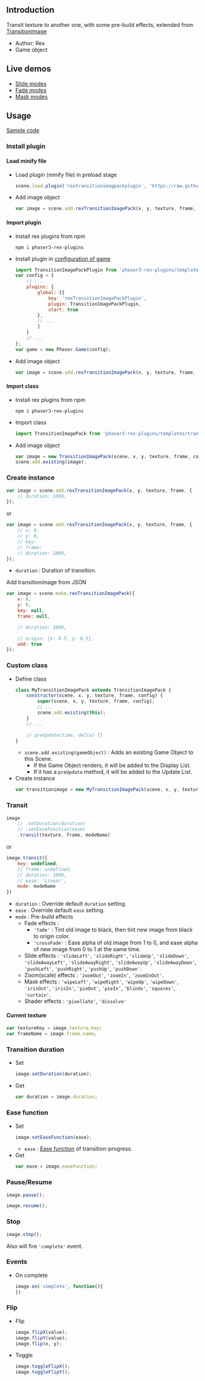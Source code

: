 ## Introduction

Transit texture to another one, with some pre-build effects, extended from [TransitionImage](transitionimage.md)

- Author: Rex
- Game object

## Live demos

- [Slide modes](https://codepen.io/rexrainbow/pen/gOQgdMz)
- [Fade modes](https://codepen.io/rexrainbow/pen/xxQqEgO)
- [Mask modes](https://codepen.io/rexrainbow/pen/KKrWbYP)

## Usage

[Sample code](https://github.com/rexrainbow/phaser3-rex-notes/tree/master/examples/transition-image-pack)

### Install plugin

#### Load minify file

- Load plugin (minify file) in preload stage
    ```javascript
    scene.load.plugin('rextransitionimagpackplugin', 'https://raw.githubusercontent.com/rexrainbow/phaser3-rex-notes/master/dist/rextransitionimagpackplugin.min.js', true);
    ```
- Add image object
    ```javascript
    var image = scene.add.rexTransitionImagePack(x, y, texture, frame, config);
    ```

#### Import plugin

- Install rex plugins from npm
    ```
    npm i phaser3-rex-plugins
    ```
- Install plugin in [configuration of game](game.md#configuration)
    ```javascript
    import TransitionImagePackPlugin from 'phaser3-rex-plugins/templates/transitionimagepack/transitionimagepack-plugin.js';
    var config = {
        // ...
        plugins: {
            global: [{
                key: 'rexTransitionImagePackPlugin',
                plugin: TransitionImagePackPlugin,
                start: true
            },
            // ...
            ]
        }
        // ...
    };
    var game = new Phaser.Game(config);
    ```
- Add image object
    ```javascript
    var image = scene.add.rexTransitionImagePack(x, y, texture, frame, config);
    ```

#### Import class

- Install rex plugins from npm
    ```
    npm i phaser3-rex-plugins
    ```
- Import class
    ```javascript
    import TransitionImagePack from 'phaser3-rex-plugins/templates/transitionimagepack/TransitionImagePack.js';
    ```
- Add image object
    ```javascript    
    var image = new TransitionImagePack(scene, x, y, texture, frame, config);
    scene.add.existing(image);
    ```

### Create instance

```javascript
var image = scene.add.rexTransitionImagePack(x, y, texture, frame, {   
    // duration: 1000,
});
```
or

```javascript
var image = scene.add.rexTransitionImagePack(x, y, texture, frame, {
    // x: 0,
    // y: 0,
    // key: 
    // frame: 
    // duration: 1000,
});
```

- `duration` : Duration of transition.

Add transitionimage from JSON

```javascript
var image = scene.make.rexTransitionImagePack({
    x: 0,
    y: 0,
    key: null,
    frame: null,

    // duration: 1000,

    // origin: {x: 0.5, y: 0.5},
    add: true
});
```

### Custom class

- Define class
    ```javascript
    class MyTransitionImagePack extends TransitionImagePack {
        constructor(scene, x, y, texture, frame, config) {
            super(scene, x, y, texture, frame, config);
            // ...
            scene.add.existing(this);
        }
        // ...

        // preUpdate(time, delta) {}
    }
    ```
    - `scene.add.existing(gameObject)` : Adds an existing Game Object to this Scene.
        - If the Game Object renders, it will be added to the Display List.
        - If it has a `preUpdate` method, it will be added to the Update List.
- Create instance
    ```javascript
    var transitionimage = new MyTransitionImagePack(scene, x, y, texture, frame, config);
    ```

### Transit

```javascript
image
    // .setDuration(duration)
    // .setEaseFunction(ease)
    .transit(texture, frame, modeName)
```

or

```javascript
image.transit({
    key: undefined,
    // frame: undefined,
    // duration: 1000,
    // ease: 'Linear',
    mode: modeName
})
```

- `duration` : Override default `duration` setting.
- `ease` : Override default `ease` setting.
- `mode` : Pre-build effects
    - Fade effects : 
        - `'fade'` : Tint old image to black, then tint new image from black to origin color.
        - `'crossFade'` : Ease alpha of old image from 1 to 0, and ease alpha of new image from 0 to 1 at the same time.
    - Slide effects : `'slideLeft'`, `'slideRight'`, `'slideUp'`, `'slideDown'`, 
      `'slideAwayLeft'`, `'slideAwayRight'`, `'slideAwayUp'`, `'slideAwayDown'`, 
      `'pushLeft'`, `'pushRight'`, `'pushUp'`, `'pushDown'`.
    - Zoom(scale) effects : `'zoomOut'`, `'zoomIn'`, `'zoomInOut'`.
    - Mask effects : `'wipeLeft'`, `'wipeRight'`, `'wipeUp'`, `'wipeDown'`,
      `'irisOut'`, `'irisIn'`, `'pieOut'`, `'pieIn'`, 
      `'blinds'`, `'squares'`, `'curtain'`.
    - Shader effects : `'pixellate'`, `'dissolve'`

#### Current texture

```javascript
var textureKey = image.texture.key;
var frameName = image.frame.name;
```

### Transition duration

- Set
    ```javascript
    image.setDuration(duration);
    ```
- Get
    ```javascript
    var duration = image.duration;
    ```

### Ease function

- Set
    ```javascript
    image.setEaseFunction(ease);
    ```
    - `ease` : [Ease function](tween.md#ease-equations) of transition-progress.
- Get
    ```javascript
    var ease = image.easeFunction;
    ```

### Pause/Resume

```javascript
image.pause();
```

```javascript
image.resume();
```

### Stop

```javascript
image.stop();
```

Also will fire `'complete'` event.

### Events

- On complete
   ```javascript
   image.on('complete', function(){
   })
   ```

### Flip

- Flip
    ```javascript
    image.flipX(value);
    image.flipY(value);
    image.flip(x, y);
    ```
- Toggle
    ```javascript
    image.toggleFlipX();
    image.toggleFlipY();
    ```
